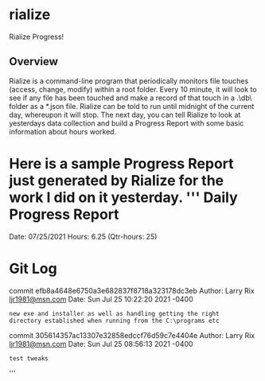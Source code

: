 # rialize
Rialize Progress!

## Overview
Rialize is a command-line program that periodically monitors file touches (access, change, modify) within a root folder. Every 10 minute, it will look to see if any file has been touched and make a record of that touch in a .\db\ folder as a *.json file. Rialize can be told to run until midnight of the current day, whereupon it will stop. The next day, you can tell Rialize to look at yesterdays data collection and build a Progress Report with some basic information about hours worked.

Here is a sample Progress Report just generated by Rialize for the work I did on it yesterday.
'''
Daily Progress Report
=====================

Date: 07/25/2021
Hours: 6.25 (Qtr-hours: 25)

Git Log
=====================
commit efb8a4648e6750a3e682837f8718a323178dc3eb
Author: Larry Rix <ljr1981@msn.com>
Date:   Sun Jul 25 10:22:20 2021 -0400

    new exe and installer as well as handling getting the right
    directory established when running from the C:\programs etc

commit 305614357ac13307e32858edccf76d59c7e4404e
Author: Larry Rix <ljr1981@msn.com>
Date:   Sun Jul 25 08:56:13 2021 -0400

    test tweaks
'''
